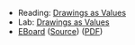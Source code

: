 * Reading: [Drawings as Values](../readings/drawings-reading.html)
* Lab: [Drawings as Values](../labs/drawings-values-lab.html)
* [EBoard](../eboards/05.html) 
  ([Source](../eboards/05.md))
  ([PDF](../eboards/05.pdf))
